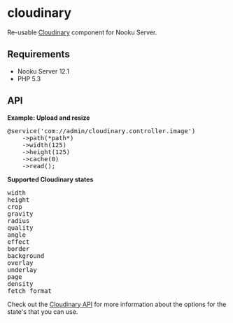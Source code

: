 cloudinary
==========

Re-usable [Cloudinary](http://cloudinary.com/) component for Nooku Server.

## Requirements
* Nooku Server 12.1
* PHP 5.3

## API

**Example: Upload and resize**                  

<pre>
@service('com://admin/cloudinary.controller.image')
	->path(*path*)
	->width(125)
	->height(125)
	->cache(0)
	->read();
</pre>

**Supported Cloudinary states**

<pre>
width
height
crop
gravity
radius
quality
angle
effect
border
background
overlay
underlay
page
density
fetch_format
</pre>

Check out the [Cloudinary API](https://cloudinary.com/documentation/image_transformations) for more information about the options for the state's that you can use.